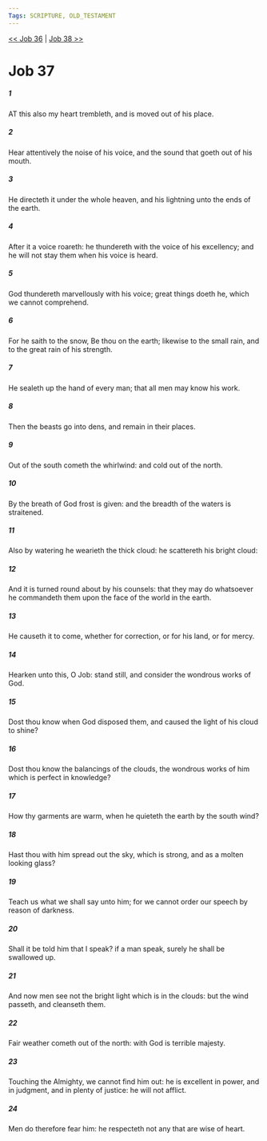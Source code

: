 ```yaml
---
Tags: SCRIPTURE, OLD_TESTAMENT
---
```


[<< Job 36](OLD_TESTAMENT/18_Job/Job_36.md) | [Job 38 >>](OLD_TESTAMENT/18_Job/Job_38.md)

# Job 37

##### 1
 AT this also my heart trembleth, and is moved out of his place.
##### 2
 Hear attentively the noise of his voice, and the sound that goeth out of his mouth.
##### 3
 He directeth it under the whole heaven, and his lightning unto the ends of the earth.
##### 4
 After it a voice roareth: he thundereth with the voice of his excellency; and he will not stay them when his voice is heard.
##### 5
 God thundereth marvellously with his voice; great things doeth he, which we cannot comprehend.
##### 6
 For he saith to the snow, Be thou on the earth; likewise to the small rain, and to the great rain of his strength.
##### 7
 He sealeth up the hand of every man; that all men may know his work.
##### 8
 Then the beasts go into dens, and remain in their places.
##### 9
 Out of the south cometh the whirlwind: and cold out of the north.
##### 10
 By the breath of God frost is given: and the breadth of the waters is straitened.
##### 11
 Also by watering he wearieth the thick cloud: he scattereth his bright cloud:
##### 12
 And it is turned round about by his counsels: that they may do whatsoever he commandeth them upon the face of the world in the earth.
##### 13
 He causeth it to come, whether for correction, or for his land, or for mercy.
##### 14
 Hearken unto this, O Job: stand still, and consider the wondrous works of God.
##### 15
 Dost thou know when God disposed them, and caused the light of his cloud to shine?
##### 16
 Dost thou know the balancings of the clouds, the wondrous works of him which is perfect in knowledge?
##### 17
 How thy garments are warm, when he quieteth the earth by the south wind?
##### 18
 Hast thou with him spread out the sky, which is strong, and as a molten looking glass?
##### 19
 Teach us what we shall say unto him; for we cannot order our speech by reason of darkness.
##### 20
 Shall it be told him that I speak?  if a man speak, surely he shall be swallowed up.
##### 21
 And now men see not the bright light which is in the clouds: but the wind passeth, and cleanseth them.
##### 22
 Fair weather cometh out of the north: with God is terrible majesty.
##### 23
 Touching the Almighty, we cannot find him out: he is excellent in power, and in judgment, and in plenty of justice: he will not afflict.
##### 24
 Men do therefore fear him: he respecteth not any that are wise of heart.
